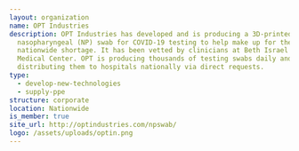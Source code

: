 ```yaml
---
layout: organization
name: OPT Industries
description: OPT Industries has developed and is producing a 3D-printed
  nasopharyngeal (NP) swab for COVID-19 testing to help make up for the
  nationwide shortage. It has been vetted by clinicians at Beth Israel Deaconess
  Medical Center. OPT is producing thousands of testing swabs daily and
  distributing them to hospitals nationally via direct requests.
type:
  - develop-new-technologies
  - supply-ppe
structure: corporate
location: Nationwide
is_member: true
site_url: http://optindustries.com/npswab/
logo: /assets/uploads/optin.png
---
```

